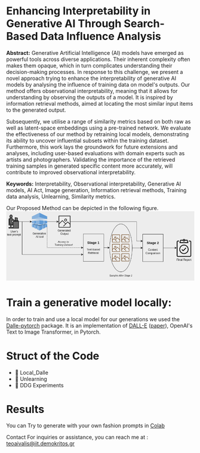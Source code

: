 # Enhancing Interpretability in Generative AI Through Search-Based Data Influence Analysis
**Abstract:** Generative Artificial Intelligence (AI) models have emerged as powerful tools across diverse applications. Their inherent complexity often makes them opaque, which in turn complicates understanding their decision-making processes. In response to this challenge, we present a novel approach trying to enhance the interpretability of generative AI models by analysing the influence of training data on model's outputs. Our method offers observational interpretability, meaning that it allows for understanding by observing the outputs of a model. It is inspired by information retrieval methods, aimed at locating the most similar input items to the generated output.

Subsequently, we utilise a range of  similarity metrics based on both raw as well as latent-space  embeddings  using a pre-trained network.
We evaluate the effectiveness of our method by retraining local models, demonstrating its ability to uncover influential subsets within the training dataset. Furthermore, this work lays the groundwork for future extensions and analyses, including user-based evaluations with domain experts such as artists and photographers. Validating the importance of the retrieved training samples in generated specific content more accurately, will contribute to improved observational interpretability.

**Keywords:** Interpretability, Observational interpretability, Generative AI models, AI Act, Image generation, Information retrieval methods, Training data analysis, Unlearning, Similarity metrics.


Our Proposed Method can be depicted in the following figure.
![Proposed Method](proposed_method.png)

# Train a generative model locally:
In order to train and use a local model for our generations we used the [Dalle-pytorch](https://github.com/lucidrains/DALLE-pytorch) package. It is an implementation of [DALL-E](https://openai.com/blog/dall-e/) ([paper](https://arxiv.org/abs/2102.12092)), OpenAI's Text to Image Transformer, in Pytorch.

# Struct of the Code


<!-- Folder structure -->
<ul>
    <li>
        <span class="folder-icon">&#128193;</span> <!-- Unicode for folder icon -->
        <span class="folder-name">Local_Dalle</span>
        </li>
    <li>
        <span class="folder-icon">&#128193;</span>
        <span class="folder-name">Unlearning</span>
    </li>
     <li>
        <span class="folder-icon">&#128193;</span>
        <span class="folder-name">DDG Experiments</span>
    </li>
</ul>

# Results

You can Try to generate with your own fashion prompts in [Colab](https://colab.research.google.com/drive/1DzYXIfrPrri8qJmPz2WWbSLsISKf85eX)

Contact For inquiries or assistance, you can reach me at : teoaivalis@iit.demokritos.gr
